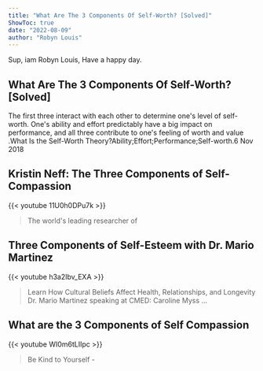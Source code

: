 ```yaml
---
title: "What Are The 3 Components Of Self-Worth? [Solved]"
ShowToc: true 
date: "2022-08-09"
author: "Robyn Louis" 
---
```


Sup, iam Robyn Louis, Have a happy day.
## What Are The 3 Components Of Self-Worth? [Solved]
The first three interact with each other to determine one's level of self-worth. One's ability and effort predictably have a big impact on performance, and all three contribute to one's feeling of worth and value
.What Is the Self-Worth Theory?Ability;Effort;Performance;Self-worth.6 Nov 2018

## Kristin Neff: The Three Components of Self-Compassion
{{< youtube 11U0h0DPu7k >}}
>The world's leading researcher of 

## Three Components of Self-Esteem with Dr. Mario Martinez
{{< youtube h3a2Ibv_EXA >}}
>Learn How Cultural Beliefs Affect Health, Relationships, and Longevity Dr. Mario Martinez speaking at CMED: Caroline Myss ...

## What are the 3 Components of Self Compassion
{{< youtube WI0m6tLIIpc >}}
>Be Kind to Yourself - 

